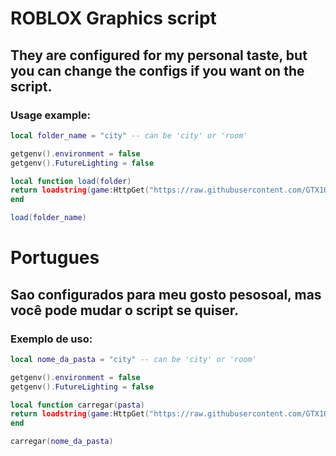 # ROBLOX Graphics script

## They are configured for my personal taste, but you can change the configs if you want on the script.

### Usage example:

```lua
local folder_name = "city" -- can be 'city' or 'room'

getgenv().environment = false
getgenv().FutureLighting = false

local function load(folder)
return loadstring(game:HttpGet("https://raw.githubusercontent.com/GTX1O8OTi/Graphics/main/"..folder.."/script.lua"))()
end

load(folder_name)
```

# Portugues

## Sao configurados para meu gosto pesosoal, mas você pode mudar o script se quiser.

### Exemplo de uso:

```lua
local nome_da_pasta = "city" -- can be 'city' or 'room'

getgenv().environment = false
getgenv().FutureLighting = false

local function carregar(pasta)
return loadstring(game:HttpGet("https://raw.githubusercontent.com/GTX1O8OTi/Graphics/main/"..pasta.."/script.lua"))()
end

carregar(nome_da_pasta)
```
  
